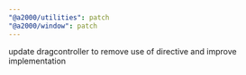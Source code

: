 ```yaml
---
"@a2000/utilities": patch
"@a2000/window": patch
---
```


update dragcontroller to remove use of directive and improve implementation
